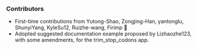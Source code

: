 <!--
A new scriv changelog fragment.

Uncomment the section that is right (remove the HTML comment wrapper).
-->

### Contributors

- First-time contributions from Yutong-Shao, Zongjing-Han, yantonglu,
  ShunyiYang, KyleSu12, Ruizhe-wang, Firimp 🎉
- Adopted suggested documentation example proposed by Lizhaozhe123,
  with some amendments, for the trim_stop_codons app.

<!--
### ENH

- A bullet item for the ENH category.

-->
<!--
### BUG

- A bullet item for the BUG category.

-->
<!--
### DOC

- A bullet item for the DOC category.

-->
<!--
### Deprecations

- A bullet item for the Deprecations category.

-->
<!--
### Discontinued

- A bullet item for the Discontinued category.

-->
